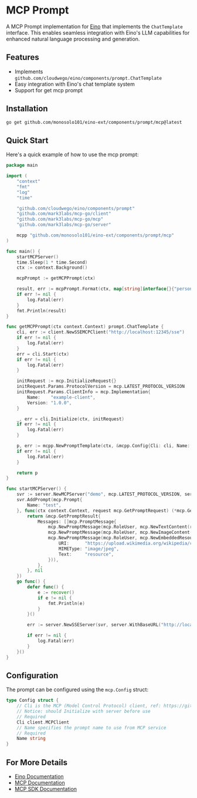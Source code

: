 # MCP Prompt

A MCP Prompt implementation for [Eino](https://github.com/cloudwego/eino) that implements the `ChatTemplate` interface. This enables seamless integration with Eino's LLM capabilities for enhanced natural language processing and generation.

## Features

- Implements `github.com/cloudwego/eino/components/prompt.ChatTemplate`
- Easy integration with Eino's chat template system
- Support for get mcp prompt

## Installation

```bash
go get github.com/monosolo101/eino-ext/components/prompt/mcp@latest
```

## Quick Start

Here's a quick example of how to use the mcp prompt:

```go
package main

import (
	"context"
	"fmt"
	"log"
	"time"

	"github.com/cloudwego/eino/components/prompt"
	"github.com/mark3labs/mcp-go/client"
	"github.com/mark3labs/mcp-go/mcp"
	"github.com/mark3labs/mcp-go/server"

	mcpp "github.com/monosolo101/eino-ext/components/prompt/mcp"
)

func main() {
	startMCPServer()
	time.Sleep(1 * time.Second)
	ctx := context.Background()

	mcpPrompt := getMCPPrompt(ctx)

	result, err := mcpPrompt.Format(ctx, map[string]interface{}{"persona": "Describe the content of the image"})
	if err != nil {
		log.Fatal(err)
	}
	fmt.Println(result)
}

func getMCPPrompt(ctx context.Context) prompt.ChatTemplate {
	cli, err := client.NewSSEMCPClient("http://localhost:12345/sse")
	if err != nil {
		log.Fatal(err)
	}
	err = cli.Start(ctx)
	if err != nil {
		log.Fatal(err)
	}

	initRequest := mcp.InitializeRequest{}
	initRequest.Params.ProtocolVersion = mcp.LATEST_PROTOCOL_VERSION
	initRequest.Params.ClientInfo = mcp.Implementation{
		Name:    "example-client",
		Version: "1.0.0",
	}

	_, err = cli.Initialize(ctx, initRequest)
	if err != nil {
		log.Fatal(err)
	}

	p, err := mcpp.NewPromptTemplate(ctx, &mcpp.Config{Cli: cli, Name: "test"})
	if err != nil {
		log.Fatal(err)
	}

	return p
}

func startMCPServer() {
	svr := server.NewMCPServer("demo", mcp.LATEST_PROTOCOL_VERSION, server.WithPromptCapabilities(false))
	svr.AddPrompt(mcp.Prompt{
		Name: "test",
	}, func(ctx context.Context, request mcp.GetPromptRequest) (*mcp.GetPromptResult, error) {
		return &mcp.GetPromptResult{
			Messages: []mcp.PromptMessage{
				mcp.NewPromptMessage(mcp.RoleUser, mcp.NewTextContent(request.Params.Arguments["persona"])),
				mcp.NewPromptMessage(mcp.RoleUser, mcp.NewImageContent("https://upload.wikimedia.org/wikipedia/commons/3/3a/Cat03.jpg", "image/jpeg")),
				mcp.NewPromptMessage(mcp.RoleUser, mcp.NewEmbeddedResource(mcp.TextResourceContents{
					URI:      "https://upload.wikimedia.org/wikipedia/commons/3/3a/Cat03.jpg",
					MIMEType: "image/jpeg",
					Text:     "resource",
				})),
			},
		}, nil
	})
	go func() {
		defer func() {
			e := recover()
			if e != nil {
				fmt.Println(e)
			}
		}()

		err := server.NewSSEServer(svr, server.WithBaseURL("http://localhost:12345")).Start("localhost:12345")

		if err != nil {
			log.Fatal(err)
		}
	}()
}


```

## Configuration

The prompt can be configured using the `mcp.Config` struct:

```go
type Config struct {
    // Cli is the MCP (Model Control Protocol) client, ref: https://github.com/mark3labs/mcp-go
    // Notice: should Initialize with server before use
    // Required
    Cli client.MCPClient
    // Name specifies the prompt name to use from MCP service
    // Required
    Name string
}
```

## For More Details

- [Eino Documentation](https://github.com/cloudwego/eino)
- [MCP Documentation](https://modelcontextprotocol.io/introduction)
- [MCP SDK Documentation](https://github.com/mark3labs/mcp-go?tab=readme-ov-file#prompts)
